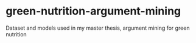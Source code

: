 # green-nutrition-argument-mining
Dataset and models used in my master thesis, argument mining for green nutrition
